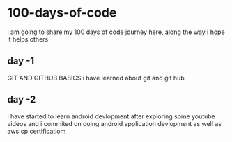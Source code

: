 # 100-days-of-code
i am going to share my 100 days of code journey here, along the way i hope it helps others 


## day -1
GIT AND GITHUB BASICS
i have learned about git and git hub

## day -2
i have started to learn android devlopment after exploring some  youtube videos and i commited on doing android application devlopment  as well as aws cp certificatiom
